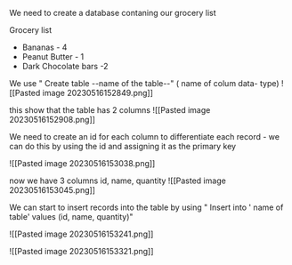 We need to create a database contaning our grocery list

Grocery list
- Bananas - 4
-  Peanut Butter - 1
-  Dark Chocolate bars  -2 

We use " Create table  --name of the table--" ( name of colum  data- type)
![[Pasted image 20230516152849.png]]

this show that the table has 2 columns
![[Pasted image 20230516152908.png]]


We need to create an id for each column to differentiate each record - we can do this by using the id and assigning it as the primary key

![[Pasted image 20230516153038.png]]

now we have 3 columns  id, name, quantity
![[Pasted image 20230516153045.png]]


We can start to insert records into the table by using
" Insert into  ' name of table'  values (id, name, quantity)"

![[Pasted image 20230516153241.png]]

![[Pasted image 20230516153321.png]]


